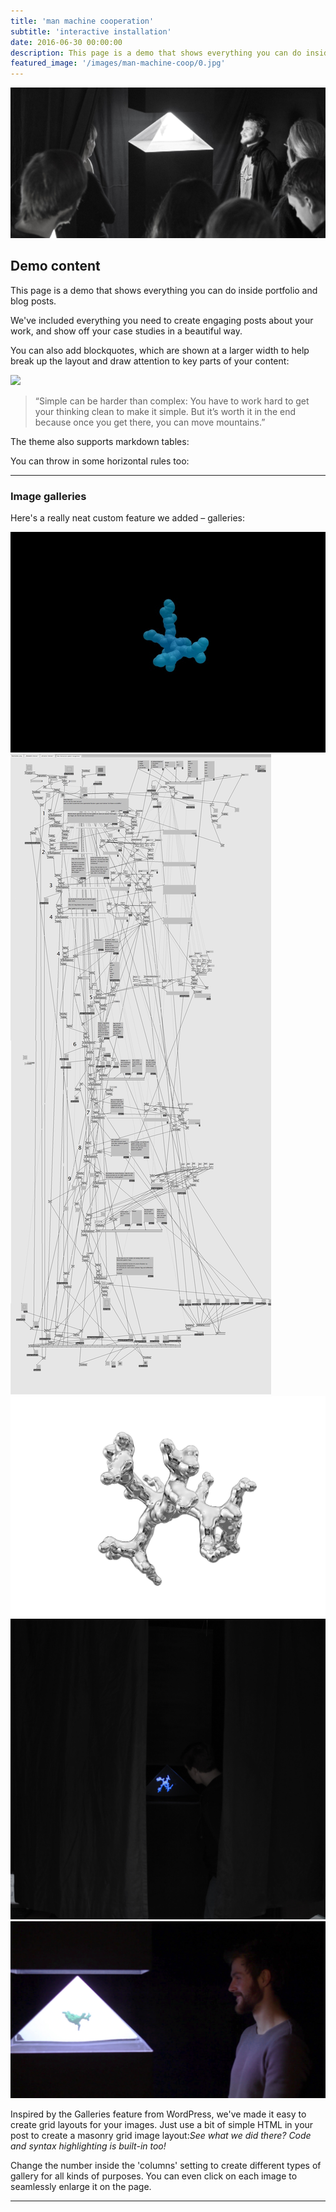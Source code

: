 ```yaml
---
title: 'man machine cooperation'
subtitle: 'interactive installation'
date: 2016-06-30 00:00:00
description: This page is a demo that shows everything you can do inside portfolio and blog posts.
featured_image: '/images/man-machine-coop/0.jpg'
---
```


![](/images/man-machine-coop/0_.jpg#full)

## Demo content

This page is a demo that shows everything you can do inside portfolio and blog posts.

We've included everything you need to create engaging posts about your work, and show off your case studies in a beautiful way.



You can also add blockquotes, which are shown at a larger width to help break up the layout and draw attention to key parts of your content:

![](/images/man-machine-coop/01_b_.jpg)

> “Simple can be harder than complex: You have to work hard to get your thinking clean to make it simple. But it’s worth it in the end because once you get there, you can move mountains.”

The theme also supports markdown tables:


You can throw in some horizontal rules too:

---

### Image galleries

Here's a really neat custom feature we added – galleries:

<div class="gallery" data-columns="3">
	<img src="/images/man-machine-coop/growing.gif">
	<img src="/images/man-machine-coop/root.jpg">
	<img src="/images/man-machine-coop/file.jpg">
	<img src="/images/man-machine-coop/IMG_4954_1.jpg">
	<img src="/images/man-machine-coop/vlcsnap-.jpg">
</div>


Inspired by the Galleries feature from WordPress, we've made it easy to create grid layouts for your images. Just use a bit of simple HTML in your post to create a masonry grid image layout:*See what we did there? Code and syntax highlighting is built-in too!*

Change the number inside the 'columns' setting to create different types of gallery for all kinds of purposes. You can even click on each image to seamlessly enlarge it on the page.

---
